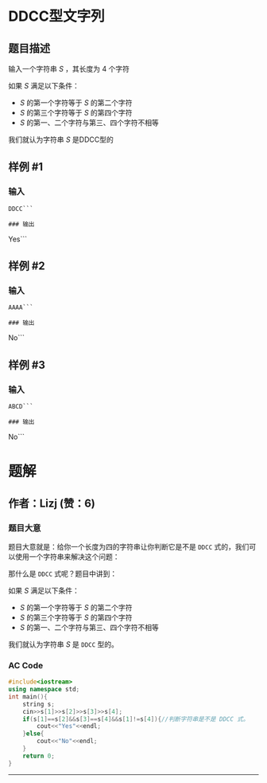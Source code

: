 # DDCC型文字列

## 题目描述

输入一个字符串 $S$ ，其长度为 $4$ 个字符

如果 $S$ 满足以下条件：

- $S$ 的第一个字符等于 $S$ 的第二个字符
- $S$ 的第三个字符等于 $S$ 的第四个字符
- $S$ 的第一、二个字符与第三、四个字符不相等

我们就认为字符串 $S$ 是DDCC型的

## 样例 #1

### 输入

```
DDCC```

### 输出

```
Yes```

## 样例 #2

### 输入

```
AAAA```

### 输出

```
No```

## 样例 #3

### 输入

```
ABCD```

### 输出

```
No```

# 题解

## 作者：Lizj (赞：6)

### 题目大意

题目大意就是：给你一个长度为四的字符串让你判断它是不是  $\texttt{DDCC}$  式的，我们可以使用一个字符串来解决这个问题：

那什么是  $\texttt{DDCC}$  式呢？题目中讲到：

如果 $S$ 满足以下条件：

- $S$ 的第一个字符等于 $S$ 的第二个字符
- $S$ 的第三个字符等于 $S$ 的第四个字符
- $S$ 的第一、二个字符与第三、四个字符不相等

我们就认为字符串 $S$ 是 $\texttt{DDCC}$  型的。

### AC Code

```cpp
#include<iostream>
using namespace std;
int main(){
	string s;
	cin>>s[1]>>s[2]>>s[3]>>s[4];
	if(s[1]==s[2]&&s[3]==s[4]&&s[1]!=s[4]){//判断字符串是不是 DDCC 式。
		cout<<"Yes"<<endl;
	}else{
		cout<<"No"<<endl;
	}
	return 0;
}
```

---

